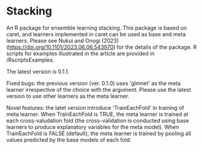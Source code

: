 # Stacking

An R package for ensemble learning stacking. This package is based on caret, and learners implemented in caret can be used as base and meta learners. Please see Nukui and Onogi (2023) (https://doi.org/10.1101/2023.06.06.543970) for the details of the package. R scripts for examples illustrated in the article are provided in /RscriptsExamples.

The latest version is 0.1.1.

Fixed bugs: the previous version (ver. 0.1.0) uses 'glmnet' as the meta learner irrespective of the choice with the argument. Please use the latest version to use other learners as the meta learner.

Novel features: the latet version introduce 'TrainEachFold' in training of meta learner. When TrainEachFold is TRUE, the meta learner is trained at each cross-valudation fold (the cross-validation is conducted using base learners to produce explanatory variables for the meta model). When TrainEachFold is FALSE (default), the meta learner is trained by pooling all values predicted by the base models of each fold.
